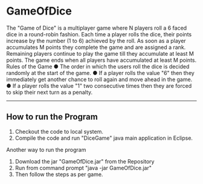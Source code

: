 # GameOfDice
The "Game of Dice" is a multiplayer game where N players roll a 6 faced dice in a round-robin
fashion. Each time a player rolls the dice, their points increase by the number (1 to 6) achieved
by the roll.
As soon as a player accumulates M points they complete the game and are assigned a rank.
Remaining players continue to play the game till they accumulate at least M points. The game
ends when all players have accumulated at least M points.
Rules of the Game
● The order in which the users roll the dice is decided randomly at the start of the game.
● If a player rolls the value "6" then they immediately get another chance to roll again and
move ahead in the game.
● If a player rolls the value "1" two consecutive times then they are forced to skip their next
turn as a penalty.

--------------------------------------------------------------------------------------------------------
How to run the Program
--------------------------------------------------------------------------------------------------------
1) Checkout the code to local system.
2) Compile the code and run "DiceGame" java main application in Eclipse.

Another way to run the program

1) Download the jar "GameOfDice.jar" from the Repository
2) Run from command prompt "java -jar GameOfDice.jar"
3) Then follow the steps as per game.
